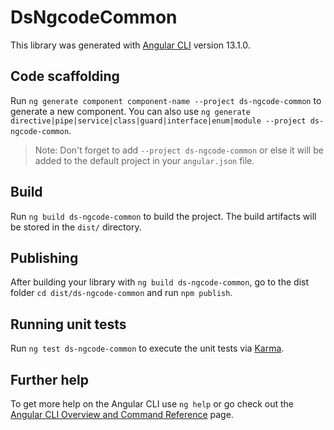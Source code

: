 # DsNgcodeCommon

This library was generated with [Angular CLI](https://github.com/angular/angular-cli) version 13.1.0.

## Code scaffolding

Run `ng generate component component-name --project ds-ngcode-common` to generate a new component. You can also use `ng generate directive|pipe|service|class|guard|interface|enum|module --project ds-ngcode-common`.
> Note: Don't forget to add `--project ds-ngcode-common` or else it will be added to the default project in your `angular.json` file. 

## Build

Run `ng build ds-ngcode-common` to build the project. The build artifacts will be stored in the `dist/` directory.

## Publishing

After building your library with `ng build ds-ngcode-common`, go to the dist folder `cd dist/ds-ngcode-common` and run `npm publish`.

## Running unit tests

Run `ng test ds-ngcode-common` to execute the unit tests via [Karma](https://karma-runner.github.io).

## Further help

To get more help on the Angular CLI use `ng help` or go check out the [Angular CLI Overview and Command Reference](https://angular.io/cli) page.
